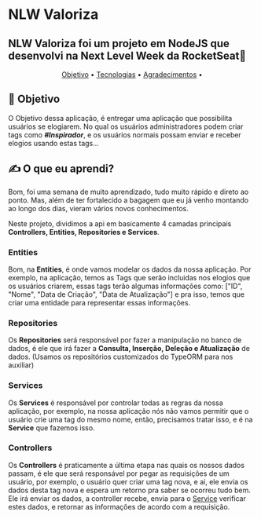 # NLW Valoriza
## NLW Valoriza foi um projeto em NodeJS que desenvolvi na Next Level Week da RocketSeat🚀
<p align="center">
 <a href="#objetivo">Objetivo</a> •
 <a href="#tecnologias">Tecnologias</a> • 
 <a href="#contribuicao">Agradecimentos</a> • 
</p>

## 🤔 **Objetivo**
O Objetivo dessa aplicação, é entregar uma aplicação que possibilita usuários se elogiarem. No qual os usuários administradores podem criar tags como ***#Inspirador***, e os usuários normais possam enviar e receber elogios usando estas tags...

## ✍ **O que eu aprendi?**
Bom, foi uma semana de muito aprendizado, tudo muito rápido e direto ao ponto. Mas, além de ter fortalecido a bagagem que eu já venho montando ao longo dos dias, vieram vários novos conhecimentos.

Neste projeto, dividimos a api em basicamente 4 camadas principais **Controllers, Entities, Repositories e Services**.
### Entities
Bom, na **Entities**, é onde vamos modelar os dados da nossa aplicação. Por exemplo, na aplicação, temos as Tags que serão incluidas nos elogios que os usuários criarem, essas tags terão algumas informações como: ["ID", "Nome", "Data de Criação", "Data de Atualização"] e pra isso, temos que criar uma entidade para representar essas informações.

### Repositories
Os **Repositories** será responsável por fazer a manipulação no banco de dados, é ele que irá fazer a **Consulta, Inserção, Deleção e Atualização** de dados. (Usamos os repositórios customizados do TypeORM para nos auxiliar)

### Services
Os **Services** é responsável por controlar todas as regras da nossa aplicação, por exemplo, na nossa aplicação nós não vamos permitir que o usuário crie uma tag do mesmo nome, então, precisamos tratar isso, e é na **Service** que fazemos isso.

### Controllers
Os **Controllers** é praticamente a última etapa nas quais os nossos dados passam, é ele que será responsável por pegar as requisições de um usuário, por exemplo, o usuário quer criar uma tag nova, e ai, ele envia os dados desta tag nova e espera um retorno pra saber se ocorreu tudo bem. 
Ele irá enviar os dados, a controller recebe, envia para o <a href="#Service">Service</a> verificar estes dados, e retornar as informações de acordo com a requisição. 
